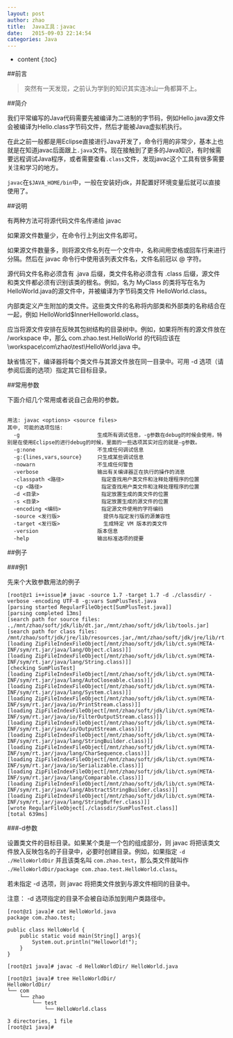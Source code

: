 ```yaml
---
layout: post
author: zhao
title:  Java工具：javac
date:   2015-09-03 22:14:54
categories: Java
---
```


* content
{:toc}

##前言

> 突然有一天发现，之前认为学到的知识其实连冰山一角都算不上。

##简介

我们平常编写的Java代码需要先被编译为二进制的字节码，例如Hello.java源文件会被编译为Hello.class字节码文件，然后才能被Java虚拟机执行。

在此之前一般都是用Eclipse直接进行Java开发了，命令行用的非常少，基本上也就是在知道javac后面跟上`.java`文件。现在接触到了更多的Java知识，有时候需要远程调试Java程序，或者需要查看`.class`文件，发现javac这个工具有很多需要关注和学习的地方。

`javac`在`$JAVA_HOME/bin`中，一般在安装好jdk，并配置好环境变量后就可以直接使用了。

##说明

有两种方法可将源代码文件名传递给 javac

如果源文件数量少，在命令行上列出文件名即可。

如果源文件数量多，则将源文件名列在一个文件中，名称间用空格或回车行来进行分隔。然后在 javac 命令行中使用该列表文件名，文件名前冠以 @ 字符。

源代码文件名称必须含有 .java 后缀，类文件名称必须含有 .class 后缀，源文件和类文件都必须有识别该类的根名。例如，名为 MyClass 的类将写在名为 HelloWorld.java的源文件中，并被编译为字节码类文件 HelloWorld.class。

内部类定义产生附加的类文件。这些类文件的名称将内部类和外部类的名称结合在一起，例如 HelloWorld$InnerHelloworld.class。

应当将源文件安排在反映其包树结构的目录树中。例如，如果将所有的源文件放在 /workspace 中，那么 com.zhao.test.HelloWorld 的代码应该在 \workspace\com\zhao\test\HelloWorld.java 中。

缺省情况下，编译器将每个类文件与其源文件放在同一目录中。可用 -d 选项（请参阅后面的选项）指定其它目标目录。

##常用参数

下面介绍几个常用或者说自己会用的参数。

~~~

用法: javac <options> <source files>
其中, 可能的选项包括:
  -g                         生成所有调试信息，-g参数在debug的时候会使用，特别是在使用Eclipse的进行debug的时候，里面的一些选项其实对应的就是-g参数。
  -g:none                    不生成任何调试信息
  -g:{lines,vars,source}     只生成某些调试信息
  -nowarn                    不生成任何警告
  -verbose                   输出有关编译器正在执行的操作的消息
  -classpath <路径>            指定查找用户类文件和注释处理程序的位置
  -cp <路径>                   指定查找用户类文件和注释处理程序的位置
  -d <目录>                    指定放置生成的类文件的位置
  -s <目录>                    指定放置生成的源文件的位置
  -encoding <编码>             指定源文件使用的字符编码
  -source <发行版>              提供与指定发行版的源兼容性
  -target <发行版>              生成特定 VM 版本的类文件
  -version                   版本信息
  -help                      输出标准选项的提要

~~~
  
##例子

###例1

先来个大致参数用法的例子

~~~
[root@z1 i++issue]# javac -source 1.7 -target 1.7 -d ./classdir/ -verbose -encoding UTF-8 -g:vars SumPlusTest.java 
[parsing started RegularFileObject[SumPlusTest.java]]
[parsing completed 13ms]
[search path for source files: .,/mnt/zhao/soft/jdk/lib/dt.jar,/mnt/zhao/soft/jdk/lib/tools.jar]
[search path for class files: /mnt/zhao/soft/jdk/jre/lib/resources.jar,/mnt/zhao/soft/jdk/jre/lib/rt.jar,/mnt/zhao/soft/jdk/jre/lib/sunrsasign.jar,/mnt/zhao/soft/jdk/jre/lib/jsse.jar,/mnt/zhao/soft/jdk/jre/lib/jce.jar,/mnt/zhao/soft/jdk/jre/lib/charsets.jar,/mnt/zhao/soft/jdk/jre/lib/jfr.jar,/mnt/zhao/soft/jdk/jre/classes,/mnt/zhao/soft/jdk/jre/lib/ext/dnsns.jar,/mnt/zhao/soft/jdk/jre/lib/ext/sunpkcs11.jar,/mnt/zhao/soft/jdk/jre/lib/ext/sunec.jar,/mnt/zhao/soft/jdk/jre/lib/ext/localedata.jar,/mnt/zhao/soft/jdk/jre/lib/ext/zipfs.jar,/mnt/zhao/soft/jdk/jre/lib/ext/sunjce_provider.jar,.,/mnt/zhao/soft/jdk/lib/dt.jar,/mnt/zhao/soft/jdk/lib/tools.jar]
[loading ZipFileIndexFileObject[/mnt/zhao/soft/jdk/lib/ct.sym(META-INF/sym/rt.jar/java/lang/Object.class)]]
[loading ZipFileIndexFileObject[/mnt/zhao/soft/jdk/lib/ct.sym(META-INF/sym/rt.jar/java/lang/String.class)]]
[checking SumPlusTest]
[loading ZipFileIndexFileObject[/mnt/zhao/soft/jdk/lib/ct.sym(META-INF/sym/rt.jar/java/lang/AutoCloseable.class)]]
[loading ZipFileIndexFileObject[/mnt/zhao/soft/jdk/lib/ct.sym(META-INF/sym/rt.jar/java/lang/System.class)]]
[loading ZipFileIndexFileObject[/mnt/zhao/soft/jdk/lib/ct.sym(META-INF/sym/rt.jar/java/io/PrintStream.class)]]
[loading ZipFileIndexFileObject[/mnt/zhao/soft/jdk/lib/ct.sym(META-INF/sym/rt.jar/java/io/FilterOutputStream.class)]]
[loading ZipFileIndexFileObject[/mnt/zhao/soft/jdk/lib/ct.sym(META-INF/sym/rt.jar/java/io/OutputStream.class)]]
[loading ZipFileIndexFileObject[/mnt/zhao/soft/jdk/lib/ct.sym(META-INF/sym/rt.jar/java/lang/StringBuilder.class)]]
[loading ZipFileIndexFileObject[/mnt/zhao/soft/jdk/lib/ct.sym(META-INF/sym/rt.jar/java/lang/CharSequence.class)]]
[loading ZipFileIndexFileObject[/mnt/zhao/soft/jdk/lib/ct.sym(META-INF/sym/rt.jar/java/io/Serializable.class)]]
[loading ZipFileIndexFileObject[/mnt/zhao/soft/jdk/lib/ct.sym(META-INF/sym/rt.jar/java/lang/Comparable.class)]]
[loading ZipFileIndexFileObject[/mnt/zhao/soft/jdk/lib/ct.sym(META-INF/sym/rt.jar/java/lang/AbstractStringBuilder.class)]]
[loading ZipFileIndexFileObject[/mnt/zhao/soft/jdk/lib/ct.sym(META-INF/sym/rt.jar/java/lang/StringBuffer.class)]]
[wrote RegularFileObject[./classdir/SumPlusTest.class]]
[total 639ms]
~~~  

###-d参数

设置类文件的目标目录。如果某个类是一个包的组成部分，则 javac 将把该类文件放入反映包名的子目录中，必要时创建目录。例如，如果指定 `-d ./HelloWorldDir` 并且该类名叫 `com.zhao.test`，那么类文件就叫作 `./HelloWorldDir/package com.zhao.test.HelloWorld.class`。

若未指定 -d 选项，则 javac 将把类文件放到与源文件相同的目录中。

注意： -d 选项指定的目录不会被自动添加到用户类路径中。

~~~
[root@z1 java]# cat HelloWorld.java 
package com.zhao.test;

public class HelloWorld {
	public static void main(String[] args){
		System.out.println("Helloworld!");
	}
}

[root@z1 java]# javac -d HelloWorldDir/ HelloWorld.java 

[root@z1 java]# tree HelloWorldDir/
HelloWorldDir/
└── com
    └── zhao
        └── test
            └── HelloWorld.class

3 directories, 1 file
[root@z1 java]# 
~~~